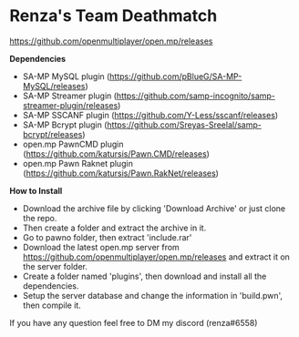 # Renza's Team Deathmatch

https://github.com/openmultiplayer/open.mp/releases

**Dependencies**
- SA-MP MySQL plugin (https://github.com/pBlueG/SA-MP-MySQL/releases)
- SA-MP Streamer plugin (https://github.com/samp-incognito/samp-streamer-plugin/releases)
- SA-MP SSCANF plugin (https://github.com/Y-Less/sscanf/releases)
- SA-MP Bcrypt plugin (https://github.com/Sreyas-Sreelal/samp-bcrypt/releases)
- open.mp PawnCMD plugin (https://github.com/katursis/Pawn.CMD/releases)
- open.mp Pawn Raknet plugin (https://github.com/katursis/Pawn.RakNet/releases)

**How to Install**
- Download the archive file by clicking 'Download Archive' or just clone the repo.
- Then create a folder and extract the archive in it.
- Go to pawno folder, then extract 'include.rar'
- Download the latest open.mp server from https://github.com/openmultiplayer/open.mp/releases and extract it on the server folder.
- Create a folder named 'plugins', then download and install all the dependencies.
- Setup the server database and change the information in 'build.pwn', then compile it.

If you have any question feel free to DM my discord (renza#6558)
